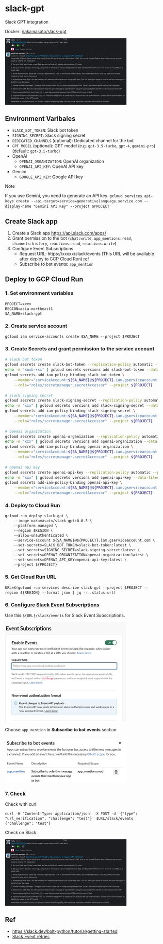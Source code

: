 # slack-gpt

Slack GPT integration

Docker: [nakamasato/slack-gpt](https://hub.docker.com/r/nakamasato/slack-gpt)

<img src="docs/slack.png" width="400">

## Environment Varibales

- `SLACK_BOT_TOKEN`: Slack bot token
- `SIGNING_SECRET`: Slack signing secret
- `DEDICATED_CHANNELS` (optional): Dedicated channel for the bot
- `GPT_MODEL` (optional): GPT model (e.g. `gpt-3.5-turbo`, `gpt-4`, `gemini-pro`) (default: `gpt-3.5-turbo`)
- OpenAI
    - `OPENAI_ORGANIZATION`: OpenAI organization
    - `OPENAI_API_KEY`: OpenAI API key
- Gemini
    - `GOOGLE_API_KEY`: Google API key

> [!NOTE]
> If you use Gemini, you need to generate an API key.
> `gcloud services api-keys create --api-target=service=generativelanguage.service.com --display-name "Gemini API Key" --project $PROJECT`


## Create Slack app

1. Create a Slack app https://api.slack.com/apps/
1. Grant permission to the bot (`chat:write`, `app_mentions:read`, `channels:history`, `reactions:read`, `reactions:write`)
1. Configure Event Subscriptions
    - Request URL: https://xxxxx/slack/events (This URL will be available after deploy to GCP Cloud Run) [ref](https://api.slack.com/events/url_verification)
    - Subscribe to bot events: `app_mention`

## Deploy to GCP Cloud Run

### 1. Set environment variables

```
PROJECT=xxxx
REGION=asia-northeast1
SA_NAME=slack-gpt
```

### 2. Create service account

```
gcloud iam service-accounts create $SA_NAME --project $PROJECT
```

### 3. Create Secrets and grant permission to the service account

```bash
# slack bot token
gcloud secrets create slack-bot-token --replication-policy automatic --project $PROJECT
echo -n "xoxb-xxx" | gcloud secrets versions add slack-bot-token --data-file=- --project $PROJECT
gcloud secrets add-iam-policy-binding slack-bot-token \
    --member="serviceAccount:${SA_NAME}@${PROJECT}.iam.gserviceaccount.com" \
    --role="roles/secretmanager.secretAccessor" --project ${PROJECT}

# slack signing secret
gcloud secrets create slack-signing-secret --replication-policy automatic --project $PROJECT
echo -n "xxx" | gcloud secrets versions add slack-signing-secret --data-file=- --project $PROJECT
gcloud secrets add-iam-policy-binding slack-signing-secret \
    --member="serviceAccount:${SA_NAME}@${PROJECT}.iam.gserviceaccount.com" \
    --role="roles/secretmanager.secretAccessor" --project ${PROJECT}

# openai organization
gcloud secrets create openai-organization --replication-policy automatic --project $PROJECT
echo -n "xxx" | gcloud secrets versions add openai-organization --data-file=- --project $PROJECT
gcloud secrets add-iam-policy-binding openai-organization \
    --member="serviceAccount:${SA_NAME}@${PROJECT}.iam.gserviceaccount.com" \
    --role="roles/secretmanager.secretAccessor" --project ${PROJECT}

# openai api key
gcloud secrets create openai-api-key --replication-policy automatic --project $PROJECT
echo -n "xxx" | gcloud secrets versions add openai-api-key --data-file=- --project $PROJECT
gcloud secrets add-iam-policy-binding openai-api-key \
    --member="serviceAccount:${SA_NAME}@${PROJECT}.iam.gserviceaccount.com" \
    --role="roles/secretmanager.secretAccessor" --project ${PROJECT}
```

### 4. Deploy to Cloud Run

```
gcloud run deploy slack-gpt \
    --image nakamasato/slack-gpt:0.0.5 \
    --platform managed \
    --region $REGION \
    --allow-unauthenticated \
    --service-account ${SA_NAME}@${PROJECT}.iam.gserviceaccount.com \
    --set-secrets=SLACK_BOT_TOKEN=slack-bot-token:latest \
    --set-secrets=SIGNING_SECRET=slack-signing-secret:latest \
    --set-secrets=OPENAI_ORGANIZATION=openai-organization:latest \
    --set-secrets=OPENAI_API_KEY=openai-api-key:latest \
    --project ${PROJECT}
```

### 5. Get Cloud Run URL

```
URL=$(gcloud run services describe slack-gpt --project $PROJECT --region ${REGION} --format json | jq -r .status.url)
```

### [6. Configure Slack Event Subscriptions](https://api.slack.com/apis/connections/events-api)

Use this `${URL}/slack/events` for Slack Event Subscriptions.

<img src="docs/slack-event-subscriptions-config.png" width="400">

Choose `app_mention` in **Subscribe to bot events** section

<img src="docs/slack-event-subscriptions-bot-events.png" width="400">

### 7. Check

Check with curl

```
curl -H 'Content-Type: application/json' -X POST -d '{"type": "url_verification", "challenge": "test"}' $URL/slack/events
{"challenge": "test"}
```

Check on Slack

<img src="docs/slack.png" width="400">

## Ref

- https://slack.dev/bolt-python/tutorial/getting-started
- [Slack Event retries](https://api.slack.com/apis/connections/events-api#retries)
